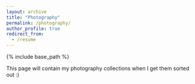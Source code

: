 ```yaml
---
layout: archive
title: "Photography"
permalink: /photography/
author_profile: true
redirect_from:
  - /resume
---
```


{% include base_path %}

This page will contain my photography collections when I get them sorted out :)
